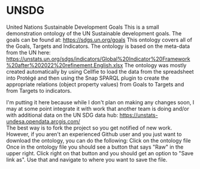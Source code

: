 # UNSDG
United Nations Sustainable Development Goals
This is a small demonstration ontology of the UN Sustainable development goals. The goals can be found at: https://sdgs.un.org/goals 
This ontology covers all of the Goals, Targets and Indicators. The ontology is based on the meta-data from the UN here: 
https://unstats.un.org/sdgs/indicators/Global%20Indicator%20Framework%20after%202022%20refinement.English.xlsx
The ontology was mostly created automatically by using Cellfie to load the data from the spreadsheet into Protégé and then using the Snap SPARQL plugin to create the appropriate relations (object property values) from Goals to Targets and from Targets to indicators. 

I'm putting it here because while I don't plan on making any changes soon, I may at some point integrate it with work that another team is doing and/or with additional data on the UN SDG data hub: https://unstats-undesa.opendata.arcgis.com/  
The best way is to fork the project so you get notified of new work. However, if you aren't an experienced Github user and you just want to download the ontology, you can do the following:
Click on the ontology file 
Once in the ontology file you should see a button that says "Raw" in the upper right. Click right on that button and you should get an option to "Save link as". Use that and navigate to where you want to save the file. 
